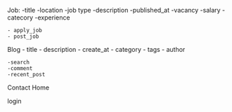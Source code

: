 Job:
    -title
    -location
    -job type
    -description
    -published_at
    -vacancy
    -salary
    -catecory
    -experience
    
    - apply_job
    - post_job
Blog
    - title
    - description
    - create_at
    - category
    - tags
    - author

    -search
    -comment
    -recent_post

Contact
Home


login

